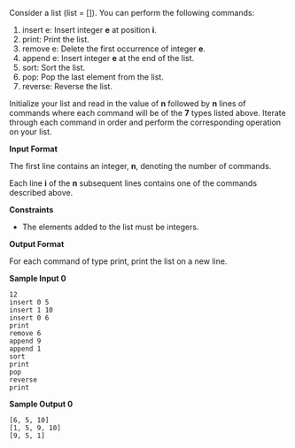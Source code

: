 Consider a list (list = []). You can perform the following commands:

1. insert e: Insert integer **e** at position **i**.
2. print: Print the list.
3. remove e: Delete the first occurrence of integer **e**.
4. append e: Insert integer **e** at the end of the list.
5. sort: Sort the list.
6. pop: Pop the last element from the list.
7. reverse: Reverse the list.

Initialize your list and read in the value of **n** followed by **n** lines of commands where each command will be of the **7** types listed above. Iterate through each command in order and perform the corresponding operation on your list.

**Input Format**

The first line contains an integer, **n**, denoting the number of commands. 

Each line **i** of the **n** subsequent lines contains one of the commands described above.

**Constraints**

- The elements added to the list must be integers.

**Output Format**

For each command of type print, print the list on a new line.

**Sample Input 0**

```
12
insert 0 5
insert 1 10
insert 0 6
print
remove 6
append 9
append 1
sort
print
pop
reverse
print
```

**Sample Output 0**

```
[6, 5, 10]
[1, 5, 9, 10]
[9, 5, 1]
```
